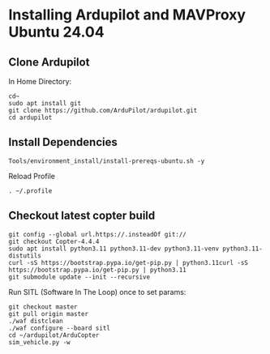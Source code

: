 # Installing Ardupilot and MAVProxy Ubuntu 24.04

## Clone Ardupilot

In Home Directory:
```
cd~
sudo apt install git
git clone https://github.com/ArduPilot/ardupilot.git
cd ardupilot

```
## Install Dependencies
```
Tools/environment_install/install-prereqs-ubuntu.sh -y
```

Reload Profile
```
. ~/.profile
```

## Checkout latest copter build
```
git config --global url.https://.insteadOf git://
git checkout Copter-4.4.4
sudo apt install python3.11 python3.11-dev python3.11-venv python3.11-distutils
curl -sS https://bootstrap.pypa.io/get-pip.py | python3.11curl -sS https://bootstrap.pypa.io/get-pip.py | python3.11
git submodule update --init --recursive
```

Run SITL (Software In The Loop) once to set params:
```
git checkout master
git pull origin master
./waf distclean
./waf configure --board sitl
cd ~/ardupilot/ArduCopter
sim_vehicle.py -w
```

